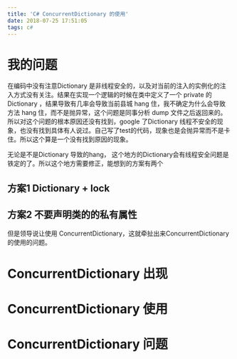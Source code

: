```yaml
---
title: 'C# ConcurrentDictionary 的使用'
date: 2018-07-25 17:51:05
tags: c#
---
```


# 我的问题

在编码中没有注意Dictionary 是非线程安全的，以及对当前的注入的实例化的注入方式没有关注。结果在实现一个逻辑的时候在类中定义了一个 private 的 Dictionary ，结果导致有几率会导致当前县城 hang 住，我不确定为什么会导致方法 hang 住，而不是抛异常，这个问题是同事分析 dump 文件之后返回来的。所以对这个问题的根本原因还没有找到，google 了Dictionary 线程不安全的现象，也没有找到具体有人说过。自己写了test的代码，现象也是会抛异常而不是卡住。所以这个算是一个没有找到原因的现象。

无论是不是Dictionary 导致的hang， 这个地方的Dictionary会有线程安全问题是铁定的了。所以这个地方需要修正，能想到的方案有两个

## 方案1 Dictionary + lock

## 方案2 不要声明类的的私有属性

但是领导说让使用 ConcurrentDictionary，这就牵扯出来ConcurrentDictionary 的使用的问题。


# ConcurrentDictionary 出现

# ConcurrentDictionary 使用

# ConcurrentDictionary 问题
